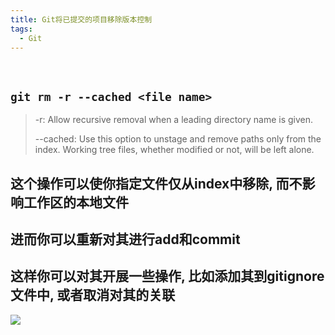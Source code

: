 ```yaml
---
title: Git将已提交的项目移除版本控制
tags:
  - Git
---
```


<br>

## `git rm -r --cached <file name>`
> -r: Allow recursive removal when a leading directory name is given.
> 
> --cached: Use this option to unstage and remove paths only from the index. Working tree files, whether modified or not, will be left alone.

## 这个操作可以使你指定文件仅从index中移除, 而不影响工作区的本地文件
## 进而你可以重新对其进行add和commit
## 这样你可以对其开展一些操作, 比如添加其到gitignore文件中, 或者取消对其的关联
![](https://www.runoob.com/wp-content/uploads/2015/02/1352126739_7909.jpg)
